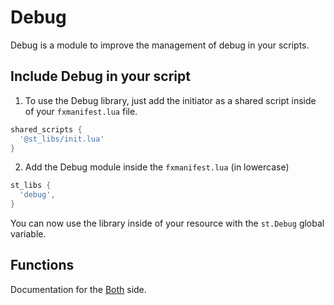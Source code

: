 # Debug

Debug is a module to improve the management of debug in your scripts.

## Include Debug in your script

1. To use the Debug library, just add the initiator as a shared script inside of your `fxmanifest.lua` file.
```lua
shared_scripts {
  '@st_libs/init.lua'
}
```
2. Add the Debug module inside the `fxmanifest.lua` (in lowercase)
```lua
st_libs {
  'debug',
}
```
You can now use the library inside of your resource with the `st.Debug` global variable.

## Functions

Documentation for the [Both](./shared.md) side.  